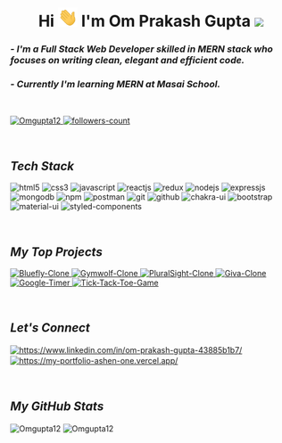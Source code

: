 <!----------------------------------- Heading Section ------------------------------------>
<h1 align="center">
    Hi
    <img src="https://raw.githubusercontent.com/ABSphreak/ABSphreak/master/gifs/Hi.gif" width="35">
    I'm Om Prakash Gupta
    <img src="https://camo.githubusercontent.com/d3359cb00ab0b5ed8f2e1fe3fceb4fbaf3b614340f8c0db99c17b9f50b351770/68747470733a2f2f656d6f6a69732e736c61636b6d6f6a69732e636f6d2f656d6f6a69732f696d616765732f313533313834393433302f343234362f626c6f622d73756e676c61737365732e6769663f31353331383439343330" width="35">
</h1>



<!----------------------------------- About Section ------------------------------------>

<h3>
    <i>- I'm a Full Stack Web Developer skilled in MERN stack who focuses on writing clean, elegant and efficient code.</i>
</h3>

<h3>
    <i>- Currently I'm learning MERN at Masai School.</i>
</h3>
<br>



<!----------------------------------- Profile View Section ------------------------------------>

<p align="left">
    <a href="https://github.com/Omgupta12">
        <img src="https://komarev.com/ghpvc/?username=Omgupta12&label=Profile%20views&color=0e75b6&style=flat" alt="Omgupta12" />
    </a>
    <a href="https://github.com/Omgupta12?tab=followers">
        <img src="https://img.shields.io/github/followers/Omgupta12?label=Followers&style=social" alt="followers-count">
    </a>
</p>
<br>


<!----------------------------------- Tech Stack Section ------------------------------------>

<h2><i>Tech Stack</i></h2>

<p>
    <img src="https://img.shields.io/badge/HTML5-E34F26?style=for-the-badge&logo=html5&logoColor=white" alt="html5" />
    <img src="https://img.shields.io/badge/CSS3-1572B6?style=for-the-badge&logo=css3&logoColor=white" alt="css3" />
    <img src="https://img.shields.io/badge/JavaScript-323330?style=for-the-badge&logo=javascript&logoColor=F7DF1E" alt="javascript" />
    <img src="https://img.shields.io/badge/React-20232A?style=for-the-badge&logo=react&logoColor=61DAFB" alt="reactjs" />
    <img src="https://img.shields.io/badge/Redux-593D88?style=for-the-badge&logo=redux&logoColor=white" alt="redux" />
    <img src="https://img.shields.io/badge/Node.js-339933?style=for-the-badge&logo=nodedotjs&logoColor=white" alt="nodejs" />
    <img src="https://img.shields.io/badge/Express.js-000000?style=for-the-badge&logo=express&logoColor=white" alt="expressjs" />
    <img src="https://img.shields.io/badge/MongoDB-4EA94B?style=for-the-badge&logo=mongodb&logoColor=white" alt="mongodb" />
    <img src="https://img.shields.io/badge/npm-CB3837?style=for-the-badge&logo=npm&logoColor=white" alt="npm" />
    <img src="https://img.shields.io/badge/Postman-FF6C37?style=for-the-badge&logo=Postman&logoColor=white" alt="postman" />
    <img src="https://img.shields.io/badge/Git-f44d27?style=for-the-badge&logo=git&logoColor=white" alt="git" />
    <img src="https://img.shields.io/badge/GitHub-100000?style=for-the-badge&logo=github&logoColor=white" alt="github" />
    <img src="https://img.shields.io/badge/Chakra%20UI-3bc7bd?style=for-the-badge&logo=chakraui&logoColor=white" alt="chakra-ui" />
    <img src="https://img.shields.io/badge/Bootstrap-563D7C?style=for-the-badge&logo=bootstrap&logoColor=white" alt="bootstrap" />
    <img src="https://img.shields.io/badge/Material%20UI-007FFF?style=for-the-badge&logo=mui&logoColor=white" alt="material-ui" />
    <img src="https://img.shields.io/badge/styled--components-DB7093?style=for-the-badge&logo=styled-components&logoColor=white" alt="styled-components" />
</p>
<br>



<!----------------------------------- Project Section ------------------------------------>

<h2><i>My Top Projects</i></h2>


<p align="left">
    <a href="https://github.com/Omgupta12/rosy-flock-7629" target="blank">
        <img src="https://img.shields.io/static/v1?style=for-the-badge&message=Bluefly Clone&color=000000&logo=Bluefly&logoColor=FFFFFF&label=" alt="Bluefly-Clone" />
    </a>
    <a href="https://github.com/Omgupta12/can-table-5382" target="blank">
        <img src="https://img.shields.io/static/v1?style=for-the-badge&message=Gymwolf Clone&color=1BB91F&logo=Gymwolf&logoColor=FFFFFF&label=" alt="Gymwolf-Clone" />
    </a>
    <a href="https://github.com/Omgupta12/PluralSight-Clone" target="blank">
      <img src="https://img.shields.io/static/v1?style=for-the-badge&message=PluralSight Clone&color=FD3A5C&logo=PluralSight&logoColor=FFFFFF&label=" alt="PluralSight-Clone" />
    </a>
    <a href="https://github.com/mukulsomukesh/GIva" target="blank">
        <img src="https://img.shields.io/static/v1?style=for-the-badge&message=Giva Clone&color=840010&logo=giva&logoColor=FFFFFF&label=" alt="Giva-Clone" />
    </a>
    <a href="https://github.com/Omgupta12/Assignments-React-/tree/master/Google-Timer" target="blank">
        <img src="https://img.shields.io/static/v1?style=for-the-badge&message=Google Timer&color=1a78f4&logo=Timer&logoColor=FFFFFF&label=" alt="Google-Timer" />
    </a>
    <a href="https://github.com/Omgupta12/Assignments-React-/tree/master/Tic-Tac" target="blank">
        <img src="https://img.shields.io/static/v1?style=for-the-badge&message=Tick-Tack-Toe Game&color=7A1FA2&logo=tick-tack-toe&logoColor=FFFFFF&label=" alt="Tick-Tack-Toe-Game" />
    </a>
   
</p>
<br>


<!----------------------------------- Social Media Links Section ------------------------------------>

<h2><i>Let's Connect</i></h2>


<p align="left">
    <a href="https://www.linkedin.com/in/om-prakash-gupta-43885b1b7/"  target="blank">
        <img align="center" src="https://img.shields.io/badge/LinkedIn-0077B5?style=for-the-badge&logo=linkedin&logoColor=white" alt="https://www.linkedin.com/in/om-prakash-gupta-43885b1b7/" />
    </a>
      <a href="https://omgupta12.github.io/"  target="blank">
        <img align="center" src="https://img.shields.io/badge/Portfolio-18A303?style=for-the-badge&logo=ionic&logoColor=white" alt="https://my-portfolio-ashen-one.vercel.app/" />
    </a>
</p>
<br>



<!----------------------------------- GitHub Stats Section ------------------------------------>

<h2><i>My GitHub Stats</i></h2>

<p>
    <img align="center" src="https://github-readme-stats.vercel.app/api?username=Omgupta12&show_icons=true&include_all_commits=true&count_private=true&hide=issues,contribs&border_radius=0&locale=en&theme=dark" alt="Omgupta12" height="139" />
    <img align="center" src="https://github-readme-stats.vercel.app/api/top-langs/?username=Omgupta12&layout=compact&exclude_repo=Lybrate-Website-Clone-Version-2.0,Lybrate-Website-Clone,Adidas-Clone&hide=Shell&border_radius=0&theme=dark" alt="Omgupta12" height="139" />
</p>
<br>




